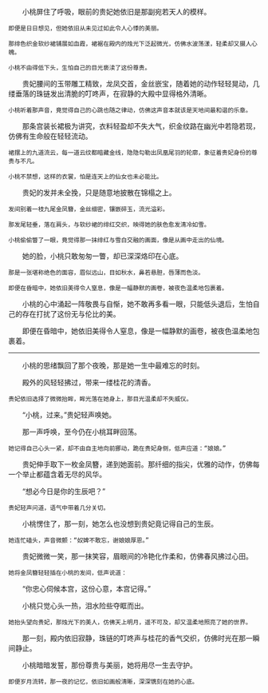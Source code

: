 
　　小桃屏住了呼吸，眼前的贵妃她依旧是那副宛若天人的模样。
    
    即便是日日想见，但她依旧从未见过如此令人心悸的美丽。
    
    那绯色织金软纱裙铺展如血霞，裙裾在殿内的烛光下泛起微光，仿佛水波荡漾，轻柔却又摄人心魄。
    
    小桃不由得低下头，生怕自己的目光亵渎了这份尊贵。

　　贵妃腰间的玉带雕工精致，龙凤交首，金丝嵌宝，随着她的动作轻轻晃动，几缕垂落的珠链发出清脆的叮咚声，在寂静的大殿中显得格外清晰。

    小桃听着那声音，竟觉得自己的心跳也随之律动，仿佛这声音本就该是天地间最和谐的乐章。

　　那条宫装长裙极为讲究，衣料轻盈却不失大气，织金纹路在幽光中若隐若现，仿佛有生命般在轻轻流动。

    裙摆上的九道流云，每一道云纹都暗藏金线，隐隐勾勒出凤凰尾羽的轮廓，象征着贵妃身份的尊贵与不凡。
    
    小桃不禁想，这样的衣裳，怕是连天上的仙女也未必能比。

　　贵妃的发并未全挽，只是随意地披散在锦榻之上。

    发间别着一枝九尾金凤簪，金丝细密，镶嵌碎玉，流光溢彩。
    
    那发尾轻垂，落在肩头，与软纱裙的绯红交织，映得她的肤色愈发清冷如雪。
    
    小桃偷偷瞥了一眼，竟觉得那一抹绯红与雪白交融的画面，像是从画中走出的仙境。

　　她的脸，小桃只敢匆匆一瞥，却已深深烙印在心底。

    那是一张堪称绝色的面容，眉似远山，目如秋水，鼻若悬胆，唇薄而色淡。
    
    即便在昏暗中，她依旧美得令人窒息，像是一幅静默的画卷，被夜色温柔地包裹着。

　　小桃的心中涌起一阵敬畏与自惭，她不敢再多看一眼，只能低头退后，生怕自己的存在打扰了这份无与伦比的美。

　　即便在昏暗中，她依旧美得令人窒息，像是一幅静默的画卷，被夜色温柔地包裹着。

---

　　小桃的思绪飘回了那个夜晚，那是她一生中最难忘的时刻。

　　殿外的风轻轻拂过，带来一缕桂花的清香。

    贵妃依旧选择了微微抬眸，眸光落在她身上，那目光温柔却不失威仪。

　　“小桃，过来。”贵妃轻声唤她。

　　那一声呼唤，至今仍在小桃耳畔回荡。

    她记得自己心头一紧，却不由自主地向前挪动，跪在贵妃身侧，低声应道：“娘娘。”

　　贵妃伸手取下一枚金凤簪，递到她面前。那纤细的指尖，优雅的动作，仿佛每一个举止都蕴含着无尽的风华。

　　“想必今日是你的生辰吧？”

    贵妃轻声问道，语气中带着几分关切。

　　小桃愣住了，那一刻，她怎么也没想到贵妃竟记得自己的生辰。

    她连忙磕头，声音微颤：“奴婢不敢忘，谢娘娘厚恩。”

　　贵妃微微一笑，那一抹笑容，眉眼间的冷艳化作柔和，仿佛春风拂过心田。

    她将金凤簪轻轻插在小桃的发间，低声说道：

　　“你忠心伺候本宫，这份心意，本宫记得。”

　　小桃只觉心头一热，泪水险些夺眶而出。

    她抬头望向贵妃，那烛光下的美人，仿佛天上明月，遥不可及，却又温柔地照亮了她的世界。

　　那一刻，殿内依旧寂静，珠链的叮咚声与桂花的香气交织，仿佛时光在那一瞬间静止。

　　小桃暗暗发誓，那份尊贵与美丽，她将用尽一生去守护。

    即便岁月流转，那一夜的记忆，依旧如画般清晰，深深镌刻在她的心底。


